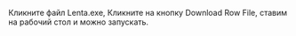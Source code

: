 Кликните файл Lenta.exe, Кликните на кнопку Download Row File, ставим на рабочий стол и можно запускать.
